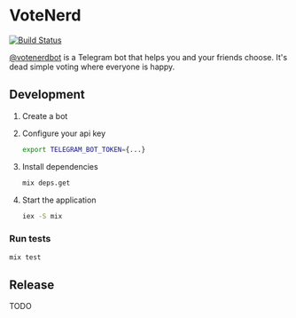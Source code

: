 # VoteNerd

[![Build Status](https://travis-ci.org/dotboris/vote-nerd.svg?branch=master)](https://travis-ci.org/dotboris/vote-nerd)

[@votenerdbot](https://t.me/votenerdbot) is a Telegram bot that helps you and
your friends choose. It's dead simple voting where everyone is happy.

## Development


1.  Create a bot
1.  Configure your api key

    ```sh
    export TELEGRAM_BOT_TOKEN={...}
    ```

1.  Install dependencies

    ```sh
    mix deps.get
    ```

1.  Start the application

    ```sh
    iex -S mix
    ```

### Run tests

```sh
mix test
```

## Release

TODO
